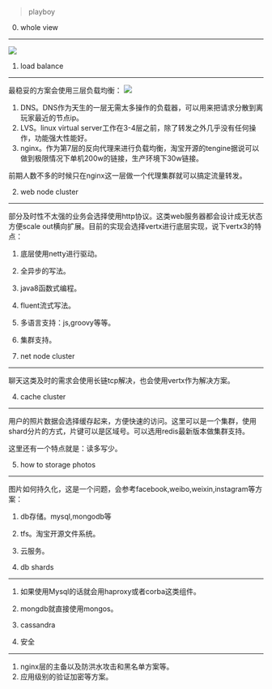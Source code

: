 > playboy

0. whole view
----------
![](http://i.imgur.com/VQSnmlt.png)


1. load balance
----------
最稳妥的方案会使用三层负载均衡：
![](http://i.imgur.com/3EvmYkP.png)


1. DNS。DNS作为天生的一层无需太多操作的负载器，可以用来把请求分散到离玩家最近的节点ip。
2. LVS。linux virtual server工作在3-4层之前，除了转发之外几乎没有任何操作，功能强大性能好。
3. nginx。作为第7层的反向代理来进行负载均衡，淘宝开源的tengine据说可以做到极限情况下单机200w的链接，生产环境下30w链接。

前期人数不多的时候只在nginx这一层做一个代理集群就可以搞定流量转发。

2. web node cluster
----------
部分及时性不太强的业务会选择使用http协议。这类web服务器都会设计成无状态方便scale out横向扩展。目前的实现会选择vertx进行底层实现，说下vertx3的特点：

1. 底层使用netty进行驱动。
2. 全异步的写法。
3. java8函数式编程。
4. fluent流式写法。
5. 多语言支持：js,groovy等等。
6. 集群支持。

3. net node cluster
----------
聊天这类及时的需求会使用长链tcp解决，也会使用vertx作为解决方案。

4. cache cluster
----------
用户的照片数据会选择缓存起来，方便快速的访问。这里可以是一个集群，使用shard分片的方式，片键可以是区域号。可以选用redis最新版本做集群支持。

这里还有一个特点就是：读多写少。

5. how to storage photos
----------
图片如何持久化，这是一个问题，会参考facebook,weibo,weixin,instagram等方案：
1. db存储。mysql,mongodb等
2. tfs。淘宝开源文件系统。
3. 云服务。

6. db shards
----------
1. 如果使用Mysql的话就会用haproxy或者corba这类组件。
2. mongdb就直接使用mongos。
3. cassandra

7. 安全
----------

1. nginx层的主备以及防洪水攻击和黑名单方案等。
2. 应用级别的验证加密等方案。





